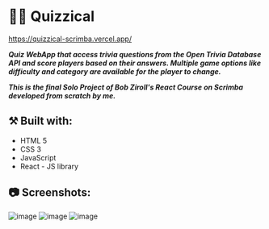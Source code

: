 # 🧠💡 Quizzical
https://quizzical-scrimba.vercel.app/

**_Quiz WebApp that access trivia questions from the Open Trivia Database API and score players based on their answers. Multiple game options like difficulty and category are available for the player to change._**

**_This is the final Solo Project of Bob Ziroll's React Course on Scrimba developed from scratch by me._**

## ⚒️ Built with:
- HTML 5
- CSS 3
- JavaScript
- React - JS library

## 📷 Screenshots:
![image](https://user-images.githubusercontent.com/110648530/197392658-ef01fe83-2943-4c8c-9c22-c70077268ec6.png)
![image](https://user-images.githubusercontent.com/110648530/197392679-82ce49cb-c1af-4c94-b1e4-d204e463fb4e.png)
![image](https://user-images.githubusercontent.com/110648530/197392649-e4d46122-bad0-4fb6-979c-493a93b1737a.png)


